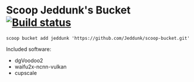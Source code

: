 # Scoop Jeddunk's Bucket [![Build status](https://ci.appveyor.com/api/projects/status/vtuenmhvagb4p19v/branch/master?svg=true)](https://ci.appveyor.com/project/Jeddunk/scoop-bucket/branch/master)

`scoop bucket add jeddunk 'https://github.com/Jeddunk/scoop-bucket.git'`

Included software:

* dgVoodoo2
* waifu2x-ncnn-vulkan
* cupscale
